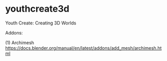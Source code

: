 # youthcreate3d
Youth Create: Creating 3D Worlds

Addons:

(1) Archimesh https://docs.blender.org/manual/en/latest/addons/add_mesh/archimesh.html
